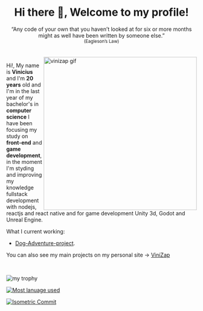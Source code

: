 <div align="center">
 <h1> Hi there 👋, Welcome to my profile! </h1>
</div>

<div align="center">
  <span> “Any code of your own that you haven’t looked at for six or more months might as well have been written by someone else.” <span>
  <br><sup>(Eagleson’s Law)</sup> 
</div>
<br>
<br>
    
<a href="https://vinizap.vercel.app" title="see my personal site" target="_black"> 
  <img
    alt="vinizap gif"
    align="right"
     style="width:405px;"
    src="https://github.com/ViniZap4/vinizap4/blob/main/assets/gifs/vinizap.gif?raw=true" 
  />
</a>

Hi!, My name is **Vinicius** and I'm **20 years** old and I'm in the last year of my bachelor's in **computer science** I have been focusing my study on **front-end** and **game development**, in the moment I'm styding and improving my knowledge fullstack development with nodejs, reactjs and react native and for game development Unity 3d, Godot and Unreal Engine.

What I current working: 
 - [Dog-Adventure-project](https://github.com/ViniZap4/Vortex-Notation).

You can also see my main projects on my personal site -> [ViniZap](https://vinizap.vercel.app/)

<br>

![my trophy](https://github-profile-trophy.vercel.app/?username=vinizap4&column=3&rank=-C,-B,-?&theme=dracula&margin-w=9&margin-h=9)
 
[![Most lanuage used](https://github-readme-stats.vercel.app/api/top-langsu?sername=vinizap4&langs_count=9&hide=GLSL&layout=compact&count_private=true&show_icons=true&theme=highcontrast&title_color=58a6ff&bg_color=0d1117&border_color=0d1117)](https://github-readme-stats.vercel.app/api/top-langs?username=vinizap4&langs_count=9&hide=GLSL&layout=compact&count_private=true&show_icons=true&theme=highcontrast&title_color=58a6ff&bg_color=0d1117&border_color=0d1117)
 
<a href="https://metrics.lecoq.io/vinizap4?template=classic&repositories.batch=5&base.header=0&base.activity=0&base.community=0&base.repositories=0&base.metadata=0&isocalendar=1&base=header%2C%20activity%2C%20community%2C%20repositories%2C%20metadata&base.indepth=false&base.hireable=false&base.skip=false&isocalendar=false&isocalendar.duration=half-year&config.timezone=America%2FSao_Paulo">
 <img
  src="https://metrics.lecoq.io/vinizap4?template=classic&repositories.batch=5&base.header=0&base.activity=0&base.community=0&base.repositories=0&base.metadata=0&isocalendar=1&base=header%2C%20activity%2C%20community%2C%20repositories%2C%20metadata&base.indepth=false&base.hireable=false&base.skip=false&isocalendar=false&isocalendar.duration=half-year&config.timezone=America%2FSao_Paulo"
  alt="Isometric Commit"
 />
</a>

 
<!--
[![Most lanuage used](https://github-readme-stats.vercel.app/api/top-langs?username=vinizap4&langs_count=9&hide=GLSL&layout=compact&count_private=true&show_icons=true&theme=highcontrast&title_color=58a6ff&bg_color=0d1117&border_color=0d1117)](https://github-readme-stats.vercel.app/api/top-langs?username=vinizap4&langs_count=9&hide=GLSL&layout=compact&count_private=true&show_icons=true&theme=highcontrast&title_color=58a6ff&bg_color=0d1117&border_color=0d1117)

---
**An interesting fact**: The first computer virus was created in 1971.


- ⚡ See what I’m currently working: 
  - [Dog-Adventure Project](https://github.com/ViniZap4/Vortex-Notation) with Vortex team;
  - A personal project, I'm doing in my free time - [Dev Nook](https://github.com/ViniZap4/dev-nook)
- 🌱 I’m currently learning:
  - **[Reactjs](https://reactjs.org/)** with **[TypeScript](https://www.typescriptlang.org/docs/)**, and **[React-native](https://reactnative.dev/)** with **[Expo](https://expo.dev/), learning new thing**;
  - In my free time I'm seeing somethings about **[Threejs](https://threejs.org/)**;
  - **[Unity 3D](https://unity.com/)**: I'm improving my knowledge;
- 📫 How to reach me: vinizap4@gmail.com

![Ashutosh's github activity graph](https://activity-graph.herokuapp.com/graph?username=vinizap4&theme=react-dark)

![Metrics](https://metrics.lecoq.io/vinizap4?template=classic&base.header=0&base.activity=0&base.community=0&base.repositories=0&base.metadata=0&isocalendar=1&languages=1&base=header%2C%20activity%2C%20community%2C%20repositories%2C%20metadata&base.indepth=false&base.hireable=false&base.skip=false&isocalendar=false&isocalendar.duration=half-year&languages=false&languages.ignored=GLSL&languages.limit=8&languages.threshold=0%25&languages.other=false&languages.colors=github&languages.sections=most-used&languages.details=percentage&languages.indepth=false&languages.analysis.timeout=15&languages.categories=markup%2C%20programming&languages.recent.categories=markup%2C%20programming&languages.recent.load=300&languages.recent.days=14&config.timezone=America%2FSao_Paulo&config.octicon=true)




**ViniZap4/vinizap4** is a ✨ _special_ ✨ repository because its `README.md` (this file) appears on your GitHub profile.

Here are some ideas to get you started:

- 🔭 I’m currently working on ...
- 🌱 I’m currently learning ...
- 👯 I’m looking to collaborate on ...
- 🤔 I’m looking for help with ...
- 💬 Ask me about ...
- 📫 How to reach me: ...
- 😄 Pronouns: ...
- ⚡ Fun fact: ...

-->


